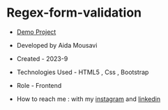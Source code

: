 # Regex-form-validation

- [Demo Project](https://aida-mousavi.github.io/Regex-form-validation/)

- Developed by Aida Mousavi

- Created - 2023-9

- Technologies Used - HTML5 , Css , Bootstrap 

- Role - Frontend

- How to reach me : with my [instagram](https://www.instagram.com/dev.mousavi) and [linkedin](www.linkedin.com/in/aida-mousavi-18791a292)
